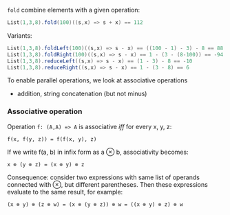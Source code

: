 `fold` combine elements with a given operation:
```scala
List(1,3,8).fold(100)((s,x) => s + x) == 112
```
Variants:
```scala
List(1,3,8).foldLeft(100)((s,x) => s - x) == ((100 - 1) - 3) - 8 == 88
List(1,3,8).foldRight(100)((s,x) => s - x) == 1 - (3 - (8-100)) == -94
List(1,3,8).reduceLeft((s,x) => s - x) == (1 - 3) - 8 == -10
List(1,3,8).reduceRight((s,x) => s - x) == 1 - (3 - 8) == 6
```
To enable parallel operations, we look at associative operations

* addition, string concatenation (but not minus)

### Associative operation

Operation `f: (A,A) => A` is associative _iff_ for every x, y, z: 
```
f(x, f(y, z)) = f(f(x, y), z)
```

If we write f(a, b) in infix form as a ⊗ b, associativity becomes: 
```
x ⊗ (y ⊗ z) = (x ⊗ y) ⊗ z
```

Consequence: consider two expressions with same list of operands connected with ⊗, but different parentheses. Then these expressions evaluate to the same result, for example: 
```
(x ⊗ y) ⊗ (z ⊗ w) = (x ⊗ (y ⊗ z)) ⊗ w = ((x ⊗ y) ⊗ z) ⊗ w
```


